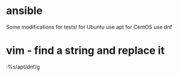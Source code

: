 # ansible
Some modifications for tests!
for Ubuntu use apt
for CentOS use dnf
# vim - find a string and replace it
:%s/apt/dnf/g 
